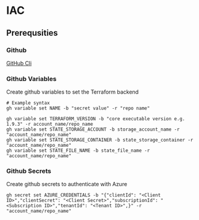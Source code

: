 # IAC

## Prerequsities

### Github

[GitHub Cli](https://cli.github.com/)

### Github Variables

Create github variables to set the Terraform backend

```shell
# Example syntax
gh variable set NAME -b "secret value" -r "repo name"

gh variable set TERRAFORM_VERSION -b "core executable version e.g. 1.9.3" -r account_name/repo_name
gh variable set STATE_STORAGE_ACCOUNT -b storage_account_name -r "account_name/repo_name"
gh variable set STATE_STORAGE_CONTAINER -b state_storage_container -r "account_name/repo_name"
gh variable set STATE_FILE_NAME -b state_file_name -r "account_name/repo_name"
```

### Github Secrets

Create github secrets to authenticate with Azure

```shell
gh secret set AZURE_CREDENTIALS -b "{"clientId": "<Client ID>","clientSecret": "<Client Secret>","subscriptionId": "<Subscription ID>","tenantId": "<Tenant ID>",}" -r "account_name/repo_name"
```
